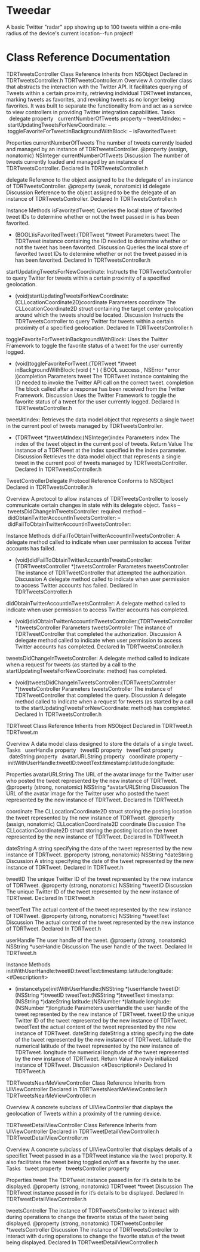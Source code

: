 Tweedar
=======

A basic Twitter "radar" app showing up to 100 tweets within a one-mile radius of the device's current location--fun project!


Class Reference Documentation
=============================

TDRTweetsController Class Reference
Inherits from
NSObject
Declared in
TDRTweetsController.h
TDRTweetsController.m
Overview
A controller class that abstracts the interaction with the Twitter API. It facilitates querying of Tweets within a certain proximity, retrieving individual TDRTweet instances, marking tweets as favorites, and revoking tweets as no longer being favorites. It was built to separate the functionality from and act as a service to view controllers in providing Twitter integration capabilities.
Tasks
		  delegate property
		  currentNumberOfTweets property
		– tweetAtIndex:
		– startUpdatingTweetsForNewCoordinate:
		– toggleFavoriteForTweet:inBackgroundWithBlock:
		– isFavoritedTweet:

Properties
currentNumberOfTweets
The number of tweets currently loaded and managed by an instance of TDRTweetsController.
@property (assign, nonatomic) NSInteger currentNumberOfTweets
Discussion
The number of tweets currently loaded and managed by an instance of TDRTweetsController.
Declared In
TDRTweetsController.h

delegate
Reference to the object assigned to be the delegate of an instance of TDRTweetsController.
@property (weak, nonatomic) id<TweetControllerDelegate> delegate
Discussion
Reference to the object assigned to be the delegate of an instance of TDRTweetsController.
Declared In
TDRTweetsController.h

Instance Methods
isFavoritedTweet:
Queries the local store of favorited tweet IDs to determine whether or not the tweet passed in is has been favorited.
- (BOOL)isFavoritedTweet:(TDRTweet *)tweet
Parameters
tweet
The TDRTweet instance containing the ID needed to determine whether or not the tweet has been favorited.
Discussion
Queries the local store of favorited tweet IDs to determine whether or not the tweet passed in is has been favorited.
Declared In
TDRTweetsController.h

startUpdatingTweetsForNewCoordinate:
Instructs the TDRTweetsController to query Twitter for tweets within a certain proximity of a specified geolocation.
- (void)startUpdatingTweetsForNewCoordinate:(CLLocationCoordinate2D)coordinate
Parameters
coordinate
The CLLocationCoordinate2D struct containing the target center geolocation around which the tweets should be located.
Discussion
Instructs the TDRTweetsController to query Twitter for tweets within a certain proximity of a specified geolocation.
Declared In
TDRTweetsController.h

toggleFavoriteForTweet:inBackgroundWithBlock:
Uses the Twitter Framework to toggle the favorite status of a tweet for the user currently logged.
- (void)toggleFavoriteForTweet:(TDRTweet *)tweet inBackgroundWithBlock:(void ( ^ ) ( BOOL success , NSError *error ))completion
Parameters
tweet
The TDRTweet instance containing the ID needed to invoke the Twitter API call on the correct tweet.
completion
The block called after a response has been received from the Twitter Framework.
Discussion
Uses the Twitter Framework to toggle the favorite status of a tweet for the user currently logged.
Declared In
TDRTweetsController.h

tweetAtIndex:
Retrieves the data model object that represents a single tweet in the current pool of tweets managed by TDRTweetsController.
- (TDRTweet *)tweetAtIndex:(NSInteger)index
Parameters
index
The index of the tweet object in the current pool of tweets.
Return Value
The instance of a TDRTweet at the index specified in the index parameter.
Discussion
Retrieves the data model object that represents a single tweet in the current pool of tweets managed by TDRTweetsController.
Declared In
TDRTweetsController.h



TweetControllerDelegate Protocol Reference
Conforms to
NSObject
Declared in
TDRTweetsController.h

Overview
A protocol to allow instances of TDRTweetsController to loosely communicate certain changes in state with its delegate object.
Tasks
		– tweetsDidChangeInTweetsController: required method
		– didObtainTwitterAccountInTweetsController:
		– didFailToObtainTwitterAccountInTweetsController:

Instance Methods
didFailToObtainTwitterAccountInTweetsController:
A delegate method called to indicate when user permission to access Twitter accounts has failed.
- (void)didFailToObtainTwitterAccountInTweetsController:(TDRTweetsController *)tweetsController
Parameters
tweetsController
The instance of TDRTweetController that attempted the authorization.
Discussion
A delegate method called to indicate when user permission to access Twitter accounts has failed.
Declared In
TDRTweetsController.h

didObtainTwitterAccountInTweetsController:
A delegate method called to indicate when user permission to access Twitter accounts has completed.
- (void)didObtainTwitterAccountInTweetsController:(TDRTweetsController *)tweetsController
Parameters
tweetsController
The instance of TDRTweetController that completed the authorization.
Discussion
A delegate method called to indicate when user permission to access Twitter accounts has completed.
Declared In
TDRTweetsController.h

tweetsDidChangeInTweetsController:
A delegate method called to indicate when a request for tweets (as started by a call to the startUpdatingTweetsForNewCoordinate: method) has completed.
- (void)tweetsDidChangeInTweetsController:(TDRTweetsController *)tweetsController
Parameters
tweetsController
The instance of TDRTweetController that completed the query.
Discussion
A delegate method called to indicate when a request for tweets (as started by a call to the startUpdatingTweetsForNewCoordinate: method) has completed.
Declared In
TDRTweetsController.h





TDRTweet Class Reference
Inherits from
NSObject
Declared in
TDRTweet.h
TDRTweet.m

Overview
A data model class designed to store the details of a single tweet.
Tasks
		  userHandle property
		  tweetID property
		  tweetText property
		  dateString property
		  avatarURLString property
		  coordinate property
		– initWithUserHandle:tweetID:tweetText:timestamp:latitude:longitude:

Properties
avatarURLString
The URL of the avatar image for the Twitter user who posted the tweet represented by the new instance of TDRTweet.
@property (strong, nonatomic) NSString *avatarURLString
Discussion
The URL of the avatar image for the Twitter user who posted the tweet represented by the new instance of TDRTweet.
Declared In
TDRTweet.h

coordinate
The CLLocationCoordinate2D struct storing the posting location the tweet represented by the new instance of TDRTweet.
@property (assign, nonatomic) CLLocationCoordinate2D coordinate
Discussion
The CLLocationCoordinate2D struct storing the posting location the tweet represented by the new instance of TDRTweet.
Declared In
TDRTweet.h

dateString
A string specifying the date of the tweet represented by the new instance of TDRTweet.
@property (strong, nonatomic) NSString *dateString
Discussion
A string specifying the date of the tweet represented by the new instance of TDRTweet.
Declared In
TDRTweet.h

tweetID
The unique Twitter ID of the tweet represented by the new instance of TDRTweet.
@property (strong, nonatomic) NSString *tweetID
Discussion
The unique Twitter ID of the tweet represented by the new instance of TDRTweet.
Declared In
TDRTweet.h

tweetText
The actual content of the tweet represented by the new instance of TDRTweet.
@property (strong, nonatomic) NSString *tweetText
Discussion
The actual content of the tweet represented by the new instance of TDRTweet.
Declared In
TDRTweet.h

userHandle
The user handle of the tweet.
@property (strong, nonatomic) NSString *userHandle
Discussion
The user handle of the tweet.
Declared In
TDRTweet.h


Instance Methods
initWithUserHandle:tweetID:tweetText:timestamp:latitude:longitude:
<#Description#>
- (instancetype)initWithUserHandle:(NSString *)userHandle tweetID:(NSString *)tweetID tweetText:(NSString *)tweetText timestamp:(NSString *)dateString latitude:(NSNumber *)latitude longitude:(NSNumber *)longitude
Parameters
userHandle
the user handle of the tweet represented by the new instance of TDRTweet.
tweetID
the unique Twitter ID of the tweet represented by the new instance of TDRTweet.
tweetText
the actual content of the tweet represented by the new instance of TDRTweet.
dateString
dateString a string specifying the date of the tweet represented by the new instance of TDRTweet.
latitude
the numerical latitude of the tweet represented by the new instance of TDRTweet.
longitude
the numerical longitude of the tweet represented by the new instance of TDRTweet.
Return Value
A newly initialized instance of TDRTweet.
Discussion
<#Description#>
Declared In
TDRTweet.h



TDRTweetsNearMeViewController Class Reference
Inherits from
UIViewController
Declared in
TDRTweetsNearMeViewController.h
TDRTweetsNearMeViewController.m

Overview
A concrete subclass of UIViewController that displays the geolocation of Tweets within a proximity of the running device.


TDRTweetDetailViewController Class Reference
Inherits from
UIViewController
Declared in
TDRTweetDetailViewController.h
TDRTweetDetailViewController.m

Overview
A concrete subclass of UIViewController that displays details of a specifict Tweet passed in as a TDRTweet instance via the tweet property. It also facilitates the tweet being toggled on/off as a favorite by the user.
Tasks
		  tweet property
		  tweetsController property

Properties
tweet
The TDRTweet instance passed in for it’s details to be displayed.
@property (strong, nonatomic) TDRTweet *tweet
Discussion
The TDRTweet instance passed in for it’s details to be displayed.
Declared In
TDRTweetDetailViewController.h

tweetsController
The instance of TDRTweetsController to interact with during operations to change the favorite status of the tweet being displayed.
@property (strong, nonatomic) TDRTweetsController *tweetsController
Discussion
The instance of TDRTweetsController to interact with during operations to change the favorite status of the tweet being displayed.
Declared In
TDRTweetDetailViewController.h


